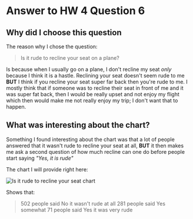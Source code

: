# Answer to HW 4 Question 6

## Why did I choose this question

The reason why I chose the question:

>Is it rude to recline your seat on a plane?

Is because when I usually go on a plane, I don't recline my seat *only* because I think it is a hastle. Reclining your seat doesn't seem rude to me **BUT** I think if you recline your seat super far back then you're rude to me. I mostly think that if someone was to recline their seat in front of me and it was super fat back, then I would be really upset and not enjoy my flight which then would make me not really enjoy my trip; I don't want that to happen.

## What was interesting about the chart?

Something I found interesting about the chart was that a lot of people answered that it wasn't rude to recline your seat at all, **BUT** it then makes me ask a second question of how much recline can one do before people start saying *"Yes, it is rude"*

The chart I will provide right here:

![Is it rude to recline your seat chart](data_wrapper)

Shows that:

>502 people said No it wasn't rude at all
>281 people said Yes somewhat
>71 people said Yes it was very rude





